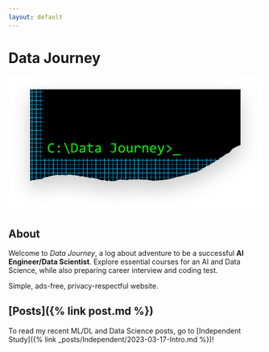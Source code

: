 ```yaml
---
layout: default
---
```

# Data Journey

![Thumbnail of Hacker](thumbnail.png)

## About
Welcome to _Data Journey_, a log about adventure to be a successful **AI Engineer/Data Scientist**. 
Explore essential courses for an AI and Data Science, while also preparing career interview and coding test. 

Simple, ads-free, privacy-respectful website.  

## [Posts]({% link post.md %})
To read my recent ML/DL and Data Science posts, go to [Independent Study]({% link _posts/Independent/2023-03-17-Intro.md %})!
